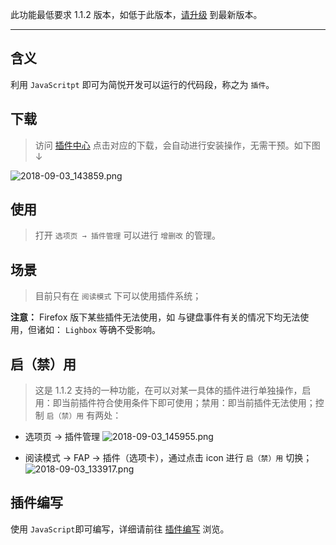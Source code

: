 此功能最低要求 1.1.2 版本，如低于此版本，[请升级](http://ksria.com/simpread/) 到最新版本。
***

含义
---
利用 `JavaScritpt` 即可为简悦开发可以运行的代码段，称之为 `插件`。

下载
---
> 访问 [插件中心](https://simpread.ksria.cn/plugins) 点击对应的下载，会自动进行安装操作，无需干预。如下图 ↓

![2018-09-03_143859.png](https://i.loli.net/2018/09/03/5b8cd77d53eed.png)

使用
---
> 打开 `选项页 → 插件管理` 可以进行 `增删改` 的管理。

场景
---
> 目前只有在 `阅读模式` 下可以使用插件系统；

**注意：** Firefox 版下某些插件无法使用，如 与键盘事件有关的情况下均无法使用，但诸如： `Lighbox` 等确不受影响。

启（禁）用
---
> 这是 1.1.2 支持的一种功能，在可以对某一具体的插件进行单独操作，启用：即当前插件符合使用条件下即可使用；禁用：即当前插件无法使用；控制 `启（禁）用` 有两处：

- 选项页 → 插件管理
  ![2018-09-03_145955.png](https://i.loli.net/2018/09/03/5b8cdc5c930e4.png)

- 阅读模式 → FAP → 插件（选项卡），通过点击 icon 进行 `启（禁）用` 切换；
  ![2018-09-03_133917.png](https://i.loli.net/2018/09/03/5b8cca48376e8.png)

插件编写
---
使用 `JavaScript`即可编写，详细请前往 [插件编写](%E6%8F%92%E4%BB%B6%E7%BC%96%E5%86%99) 浏览。
